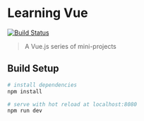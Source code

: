 # Learning Vue
[![Build Status](https://travis-ci.com/alex-dudescu/LearningVue.svg?branch=master)](https://travis-ci.com/alex-dudescu/LearningVue)

> A Vue.js series of mini-projects

## Build Setup

``` bash
# install dependencies
npm install

# serve with hot reload at localhost:8080
npm run dev
```
